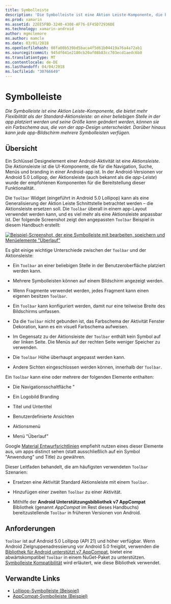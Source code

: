 ```yaml
---
title: Symbolleiste
description: 'Die Symbolleiste ist eine Aktion Leiste-Komponente, die bietet mehr Flexibilität als der Standard-Aktionsleiste: an einer beliebigen Stelle in der app platziert werden und seine Größe kann geändert werden, können sie ein Farbschema aus, die von der app-Design unterscheidet. Darüber hinaus kann jede app-Bildschirm mehrere Symbolleisten verfügen.'
ms.prod: xamarin
ms.assetid: 22EE5FBD-3240-4308-AF76-EF45D72936DE
ms.technology: xamarin-android
author: mgmclemore
ms.author: mamcle
ms.date: 03/01/2018
ms.openlocfilehash: 08fa00b539bd5baca4f5d61b04419a76a4a72ab1
ms.sourcegitcommit: 945df041e2180cb20af08b83cc703ecd1aedc6b0
ms.translationtype: MT
ms.contentlocale: de-DE
ms.lasthandoff: 04/04/2018
ms.locfileid: "30766649"
---
```

# <a name="toolbar"></a>Symbolleiste

_Die Symbolleiste ist eine Aktion Leiste-Komponente, die bietet mehr Flexibilität als der Standard-Aktionsleiste: an einer beliebigen Stelle in der app platziert werden und seine Größe kann geändert werden, können sie ein Farbschema aus, die von der app-Design unterscheidet. Darüber hinaus kann jede app-Bildschirm mehrere Symbolleisten verfügen._

 
## <a name="overview"></a>Übersicht

Ein Schlüssel Designelement einer Android-Aktivität ist eine *Aktionsleiste*. Die Aktionsleiste ist die UI-Komponente, die für die Navigation, Suche, Menüs und branding in einer Android-app ist. In der Android-Versionen vor Android 5.0 Lollipop, der Aktionsleiste (auch bekannt als die *app-Leiste*) wurde der empfohlenen Komponenten für die Bereitstellung dieser Funktionalität. 

Die `Toolbar` Widget (eingeführt in Android 5.0 Lollipop) kann als eine Generalisierung der Aktion Leiste Schnittstelle betrachtet werden &ndash; die Aktionsleiste ersetzen soll. Die `Toolbar` überall in einem app-Layout verwendet werden kann, und es viel mehr als eine Aktionsleiste anpassbar ist. Der folgende Screenshot zeigt den angepassten `Toolbar` Beispiel in diesem Handbuch erstellt: 

[![Beispiel-Screenshot, der eine Symbolleiste mit bearbeiten, speichern und Menüelemente "Überlauf"](images/01-toolbar-sml.png)](images/01-toolbar.png#lightbox)

Es gibt einige wichtige Unterschiede zwischen der `Toolbar` und der Aktionsleiste: 

-   Ein `Toolbar` an einer beliebigen Stelle in der Benutzeroberfläche platziert werden kann.

-   Mehrere Symbolleisten können auf einem Bildschirm angezeigt werden.

-   Wenn Fragmente verwendet werden, jedes Fragment kann einen eigenen besitzen `Toolbar`. 

-   Ein `Toolbar` kann konfiguriert werden, damit nur eine teilweise Breite des Bildschirms umfassen. 

-   Da die `Toolbar` nicht gebunden ist, das Farbschema der Aktivität Fenster Dekoration, kann es ein visuell Farbschema aufweisen. 

-   Im Gegensatz zu der Aktionsleiste der `Toolbar` enthält kein Symbol auf der linken Seite. Die Menüs auf der rechten Seite weniger Speicher zu verwenden. 

-   Die `Toolbar` Höhe überhaupt angepasst werden kann. 

-   Andere Sichten eingeschlossen werden können, innerhalb der `Toolbar`. 

Ein `Toolbar` kann eine oder mehrere der folgenden Elemente enthalten: 

-   Die Navigationsschaltfläche "

-   Ein Logobild Branding

-   Titel und Untertitel

-   Benutzerdefinierte Ansichten

-   Aktionsmenü

-   Menü "Überlauf"

Google [Material Entwurfsrichtlinien](https://material.google.com/) empfiehlt nutzen eines dieser Elemente aus, um apps distinct sehen (statt ausschließlich auf ein Symbol "Anwendung" und Title) zu gewähren. 

Dieser Leitfaden behandelt, die am häufigsten verwendeten `Toolbar` Szenarien:

-   Ersetzen eine Aktivität Standard Aktionsleiste mit einem `Toolbar`. 

-   Hinzufügen einer zweiten `Toolbar` zu einer Aktivität.

-   Mithilfe der **Android Unterstützungsbibliothek v7 AppCompat** Bibliothek (genannt *AppCompat* im Rest dieses Handbuchs) bereitzustellende `Toolbar` in früheren Versionen von Android. 

 
 
## <a name="requirements"></a>Anforderungen

`Toolbar` ist auf Android 5.0 Lollipop (API 21) und höher verfügbar. Wenn Android Zielgruppenadressierung vor Android 5.0 freigibt, verwenden die [Bibliothek für Android unterstützt v7 AppCompat](https://www.nuget.org/packages/Xamarin.Android.Support.v7.AppCompat/), bietet eine abwärtskompatibel `Toolbar` in einem NuGet-Paket zu unterstützen. 
[Symbolleiste Kompatibilität](~/android/user-interface/controls/tool-bar/toolbar-compatibility.md) wird erläutert, wie diese Bibliothek verwendet. 




## <a name="related-links"></a>Verwandte Links

- [Lollipop-Symbolleiste (Beispiel)](https://developer.xamarin.com/samples/monodroid/android5.0/Toolbar/)
- [AppCompat-Symbolleiste (Beispiel)](https://developer.xamarin.com/samples/monodroid/Supportv7/AppCompat/Toolbar/)
